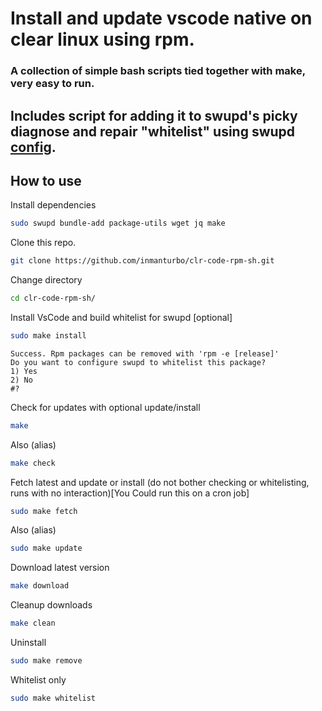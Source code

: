 # Install and update vscode native on clear linux using rpm.

### A collection of simple bash scripts tied together with make, very easy to run.

## Includes script for adding it to swupd's picky diagnose and repair "whitelist" using swupd [config](https://github.com/clearlinux/swupd-client/blob/master/docs/swupd.1.rst#files).

## How to use
Install dependencies
```bash
sudo swupd bundle-add package-utils wget jq make
```

Clone this repo.

```bash
git clone https://github.com/inmanturbo/clr-code-rpm-sh.git
```
Change directory
```bash
cd clr-code-rpm-sh/
```

Install VsCode and build whitelist for swupd [optional]
```bash
sudo make install
```
````
Success. Rpm packages can be removed with 'rpm -e [release]'
Do you want to configure swupd to whitelist this package?
1) Yes
2) No
#?
````

Check for updates with optional update/install
```bash
make
```
Also (alias)
```bash
make check
```
Fetch latest and update or install (do not bother checking or whitelisting, runs with no interaction)[You Could run this on a cron job]

```bash
sudo make fetch
```
Also (alias)
```bash
sudo make update
```
Download latest version
```bash
make download
```
Cleanup downloads
```bash
make clean
```
Uninstall
```bash
sudo make remove
```
Whitelist only
```bash
sudo make whitelist
```


